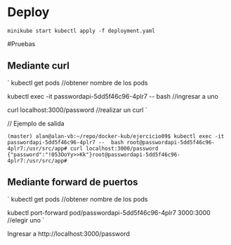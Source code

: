# Deploy

`
minikube start
kubectl apply -f deployment.yaml
`

#Pruebas

## Mediante curl 

`
kubectl get pods //obtener nombre de los pods

kubectl exec -it passwordapi-5dd5f46c96-4plr7 --  bash //ingresar a uno

curl localhost:3000/password  //realizar un curl
`

// Ejemplo de salida

`
(master) alan@alan-vb:~/repo/docker-kub/ejercicio09$ kubectl exec -it passwordapi-5dd5f46c96-4plr7 --  bash
root@passwordapi-5dd5f46c96-4plr7:/usr/src/app# curl localhost:3000/password
{"password":"!053OoYy>>Kk"}root@passwordapi-5dd5f46c96-4plr7:/usr/src/app#
`


## Mediante forward de puertos

`
kubectl get pods //obtener nombre de los pods

kubectl port-forward pod/passwordapi-5dd5f46c96-4plr7 3000:3000 //elegir uno
`

Ingresar a http://localhost:3000/password



